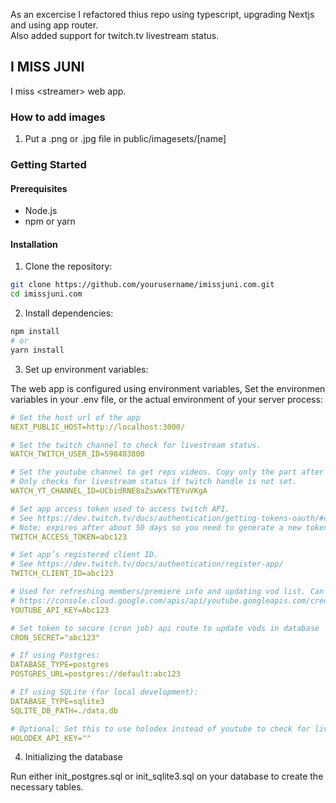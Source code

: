 As an excercise I refactored thius repo using typescript, upgrading Nextjs and using app router.  
Also added support for twitch.tv livestream status.

## I MISS JUNI

I miss \<streamer\> web app.

### How to add images

1. Put a .png or .jpg file in public/imagesets/[name]

### Getting Started

#### Prerequisites

- Node.js
- npm or yarn

#### Installation

1. Clone the repository:

```bash
git clone https://github.com/yourusername/imissjuni.com.git
cd imissjuni.com
```

2. Install dependencies:

```bash
npm install
# or
yarn install
```

3. Set up environment variables:

The web app is configured using environment variables,
Set the environmen variables in your .env file, or the actual environment of your server process:

```yaml
# Set the host url of the app
NEXT_PUBLIC_HOST=http://localhost:3000/

# Set the twitch channel to check for livestream status.
WATCH_TWITCH_USER_ID=598403800

# Set the youtube channel to get reps videos. Copy only the part after /channel/ in the URL.
# Only checks for livestream status if twitch handle is not set.
WATCH_YT_CHANNEL_ID=UCbidRNE8aZswWxTTEYuVKgA

# Set app access token used to access twitch API.
# See https://dev.twitch.tv/docs/authentication/getting-tokens-oauth/#client-credentials-grant-flow
# Note: expires after about 50 days so you need to generate a new token
TWITCH_ACCESS_TOKEN=abc123

# Set app’s registered client ID.
# See https://dev.twitch.tv/docs/authentication/register-app/
TWITCH_CLIENT_ID=abc123

# Used for refreshing members/premiere info and updating vod list. Can be created for free at
# https://console.cloud.google.com/apis/api/youtube.googleapis.com/credentials (Google account required)
YOUTUBE_API_KEY=Abc123

# Set token to secure (cron job) api route to update vods in database
CRON_SECRET="abc123"

# If using Postgres:
DATABASE_TYPE=postgres
POSTGRES_URL=postgres://default:abc123

# If using SQLite (for local development):
DATABASE_TYPE=sqlite3
SQLITE_DB_PATH=./data.db

# Optional: Set this to use holodex instead of youtube to check for livestream status.
HOLODEX_API_KEY=""

```

4. Initializing the database

Run either init_postgres.sql or init_sqlite3.sql on your database to create the necessary tables.
